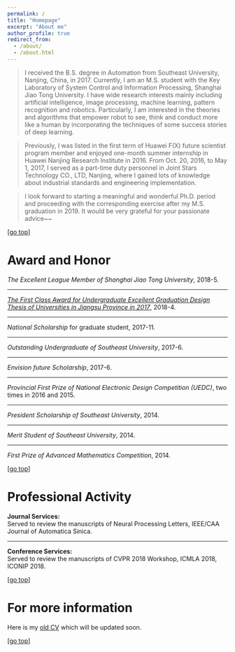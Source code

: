 ```yaml
---
permalink: /
title: "Homepage" 
excerpt: "About me"
author_profile: true
redirect_from: 
  - /about/
  - /about.html
---
```

>I received the B.S. degree in Automation from Southeast University, Nanjing, China, in 2017. Currently, I am an M.S. student with the Key Laboratory of System Control and Information Processing, Shanghai Jiao Tong University. <!--My current research interests include artificial intelligence, pattern recognition, image processing and robotics.--> 
I have wide research interests mainly including artificial intelligence, image processing, machine learning, pattern recognition and robotics. Particularly, I am interested in the theories and algorithms that empower robot to see, think and conduct more like a human by incorporating the techniques of some success stories of deep learning.  

>Previously, I was listed in the first term of Huawei F(X) future scientist program member and enjoyed one-month summer internship in Huawei Nanjing Research Institute in 2016. From Oct. 20, 2016, to May 1, 2017, I served as a part-time duty personnel in Joint Stars Technology CO., LTD, Nanjing, where I gained lots of knowledge about industrial standards and engineering implementation.  

>I look forward to starting a meaningful and wonderful Ph.D. period and proceeding with the corresponding exercise after my M.S. graduation in 2019. It would be very grateful for your passionate advice~~  

[[go top](https://alanlusun.github.io/)]

Award and Honor
===  
*The Excellent League Member of Shanghai Jiao Tong University*, 2018-5.  

---
*[The First Class Award for Undergraduate Excellent Graduation Design Thesis of Universities in Jiangsu Province in 2017](http://www.jsjyt.gov.cn/xxgk/jcms_files/jcms1/web1/site/art/2018/4/11/art_262_9870.html)*, 2018-4.  

---
*National Scholarship* for graduate student, 2017-11.  

---
*Outstanding Undergraduate of Southeast University*, 2017-6.  

---
*Envision future Scholarship*, 2017-6.

---
*Provincial First Prize of National Electronic Design Competition (UEDC)*, two times in 2016 and 2015.  

---
*President Scholarship of Southeast University*, 2014.

---
*Merit Student of Southeast University*, 2014.

---
*First Prize of Advanced Mathematics Competition*, 2014.  

[[go top](https://alanlusun.github.io/)]  

Professional Activity  
===
**Journal Services:**  
Served to review the manuscripts of Neural Processing Letters, IEEE/CAA Journal of Automatica Sinica.  

---  
**Conference Services:**  
Served to review the manuscripts of CVPR 2018 Workshop, ICMLA 2018, ICONIP 2018.

[[go top](https://alanlusun.github.io/)] 


For more information  
===  
Here is my [old CV](https://alanlusun.github.io/files/my-CV.pdf) which will be updated soon.

[[go top](https://alanlusun.github.io/)]